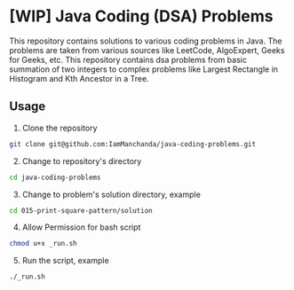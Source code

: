 # [WIP] Java Coding (DSA) Problems

This repository contains solutions to various coding problems in Java. The problems are taken from various sources like LeetCode, AlgoExpert, Geeks for Geeks, etc. This repository contains dsa problems from basic summation of two integers to complex problems like Largest Rectangle in Histogram and Kth Ancestor in a Tree.

## Usage

1. Clone the repository

```bash
git clone git@github.com:IamManchanda/java-coding-problems.git
```

2. Change to repository's directory

```bash
cd java-coding-problems
```

3. Change to problem's solution directory, example

```bash
cd 015-print-square-pattern/solution
```

4. Allow Permission for bash script

```bash
chmod u+x _run.sh
```

5. Run the script, example

```bash
./_run.sh
```
